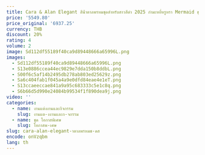 ```yaml
---
title: Cara & Alan Elegant สีน้ําตาลพรหมชุดสําหรับสาวสีดํา 2025 กํามะหยี่หรูหรา Mermaid ชุดราตรี Robe De BAL PARTY ชุดที่กําหนดเอง
price: '5549.80'
price_original: '6937.25'
currency: THB
discount: 20%
rating: 4
volume: 2
image: Sd112df55189f40ca9d89448666a65996L.png
images:
  - Sd112df55189f40ca9d89448666a65996L.png
  - S13e0886ccea44ec9829e7dda150b8ddbL.png
  - S00f6c5af14b2495db278ab803ed25629z.png
  - Sa6c404fab1f045a4a9e0dfd84eae4e1eT.png
  - S13ccaeeccae841a9a95c683333c5e1c8q.png
  - S6b66d5d990e24084b99534f1f890dea9j.png
video: ''
categories:
  - name: งานแต่งงานและกิจกรรม
    slug: งานแต-งงานและก-จกรรม
  - name: ชุด โอกาสพิเศษ
    slug: โอกาสพ-เศษ
slug: cara-alan-elegant-าตาลพรหมช-ดส
encode: onVzqbm
lang: th
---
```

  